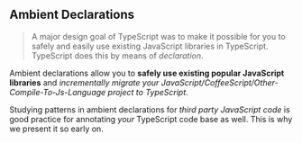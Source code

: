 ## Ambient Declarations

> A major design goal of TypeScript was to make it possible for you to safely and easily use existing JavaScript libraries in TypeScript. TypeScript does this by means of *declaration*.

Ambient declarations allow you to **safely use existing popular JavaScript libraries** and *incrementally migrate your JavaScript/CoffeeScript/Other-Compile-To-Js-Language project to TypeScript*.

Studying patterns in ambient declarations for *third party JavaScript code* is good practice for annotating *your* TypeScript code base as well. This is why we present it so early on.
